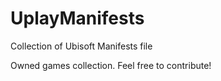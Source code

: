 # UplayManifests
Collection of Ubisoft Manifests file

Owned games collection.
Feel free to contribute!